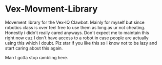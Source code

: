 # Vex-Movment-Library

Movement library for the Vex-IQ Clawbot. Mainly for myself but since robotics class is over feel free to use them as long as ur not cheating. Honestly i didn't really cared anyways. 
Don't expect me to maintain this right now cuz I don't have access to a robot in case people are actually using this which I doubt.
Plz star if you like this so I know not to be lazy and start caring about this again.

Man I gotta stop rambling here. 
